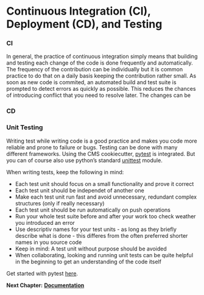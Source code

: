 # Continuous Integration (CI), Deployment (CD), and Testing

### CI
In general, the practice of continuous integration simply means that building and testing each change of the code is done frequently and automatically.
The frequency of the contribution can be individually but it is common practice to do that on a daily basis keeping the contribution rather small. 
As soon as new code is commited, an automated build and test suite is prompted to detect errors as quickly as possible.
This reduces the chances of introducing conflict that you need to resolve later.
The changes can be 



### CD



### Unit Testing

Writing test while writing code is a good practice and makes you code more reliable and prone to failure or bugs.
Testing can be done with many different frameworks. Using the CMS cookiecutter, [pytest](https://docs.pytest.org/en/7.1.x/) is integrated. But you can of course also use python’s standard [unittest](https://docs.python.org/3/library/unittest.html) module.

When writing tests, keep the following in mind:

* Each test unit should focus on a small functionality and prove it correct
* Each test unit should be independet of another one
* Make each test unit run fast and avoid unnecessary, redundant complex structures (only if really necessary)
* Each test unit should be run automatically on push operations
* Run your whole test suite before and after your work too check weather you introduced an error
* Use descriptiv names for your test units - as long as they briefly describe what is done - this differes from the often preferred shorter names in you source code
* Keep in mind: A test unit without purpose should be avoided
* When collaborating, looking and running unit tests can be quite helpful in the beginning to get an understanding of the code itself


Get started with pytest [here](https://docs.pytest.org/en/7.1.x/getting-started.html#getstarted).


__Next Chapter:__ [__Documentation__](/DOCUMENTATION.md)